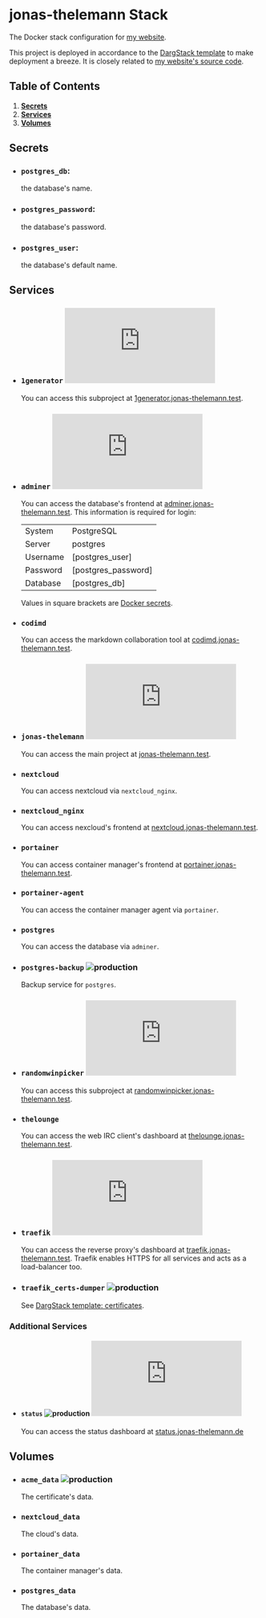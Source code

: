 # jonas-thelemann Stack

The Docker stack configuration for [my website](https://jonas-thelemann.de/).

This project is deployed in accordance to the [DargStack template](https://github.com/Dargmuesli/dargstack-template/) to make deployment a breeze. It is closely related to [my website's source code](https://github.com/dargmuesli/jonas-thelemann/).

## Table of Contents
1. **[Secrets](#secrets)**
1. **[Services](#services)**
1. **[Volumes](#volumes)**

## Secrets
- ### `postgres_db`:
  the database's name.

- ### `postgres_password`:
  the database's password.

- ### `postgres_user`:
  the database's default name.

## Services
- ### `1generator` [![Website Uptime Monitoring](https://app.statuscake.com/button/index.php?Track=2f0CqL5WTk&Days=1000&Design=6)](https://www.statuscake.com)

  You can access this subproject at [1generator.jonas-thelemann.test](https://1generator.jonas-thelemann.test/).

- ### `adminer` [![Website Uptime Monitoring](https://app.statuscake.com/button/index.php?Track=tlaGVNKSNr&Days=1000&Design=6)](https://www.statuscake.com)

  You can access the database's frontend at [adminer.jonas-thelemann.test](https://adminer.jonas-thelemann.test/).
  This information is required for login:

  |          |                     |
  | -------- | ------------------- |
  | System   | PostgreSQL          |
  | Server   | postgres            |
  | Username | [postgres_user]     |
  | Password | [postgres_password] |
  | Database | [postgres_db]       |

  Values in square brackets are [Docker secrets](https://docs.docker.com/engine/swarm/secrets/).

- ### `codimd`

  You can access the markdown collaboration tool at [codimd.jonas-thelemann.test](https://codimd.jonas-thelemann.test/).

- ### `jonas-thelemann` [![Website Uptime Monitoring](https://app.statuscake.com/button/index.php?Track=BkiZnQ1xpj&Days=1000&Design=6)](https://www.statuscake.com)

  You can access the main project at [jonas-thelemann.test](https://jonas-thelemann.test/).

- ### `nextcloud`

  You can access nextcloud via `nextcloud_nginx`.

- ### `nextcloud_nginx`

  You can access nexcloud's frontend at [nextcloud.jonas-thelemann.test](https://nextcloud.jonas-thelemann.test/).

- ### `portainer`

  You can access container manager's frontend at [portainer.jonas-thelemann.test](https://portainer.jonas-thelemann.test/).

- ### `portainer-agent`

  You can access the container manager agent via `portainer`.

- ### `postgres`

  You can access the database via `adminer`.

- ### `postgres-backup` ![production](https://img.shields.io/badge/-production-informational.svg?style=flat-square)

  Backup service for `postgres`.

- ### `randomwinpicker` [![Website Uptime Monitoring](https://app.statuscake.com/button/index.php?Track=VRBItScv8j&Days=1000&Design=6)](https://www.statuscake.com)

  You can access this subproject at [randomwinpicker.jonas-thelemann.test](https://randomwinpicker.jonas-thelemann.test/).

- ### `thelounge`

  You can access the web IRC client's dashboard at [thelounge.jonas-thelemann.test](https://traefik.jonas-thelemann.test/).

- ### `traefik` [![Website Uptime Monitoring](https://app.statuscake.com/button/index.php?Track=mbRFzFJJ0l&Days=1000&Design=6)](https://www.statuscake.com)

  You can access the reverse proxy's dashboard at [traefik.jonas-thelemann.test](https://traefik.jonas-thelemann.test/).
  Traefik enables HTTPS for all services and acts as a load-balancer too.

- ### `traefik_certs-dumper` ![production](https://img.shields.io/badge/-production-informational.svg?style=flat-square)

  See [DargStack template: certificates](https://github.com/Dargmuesli/dargstack-template/#certificates).

### Additional Services
- #### `status` ![production](https://img.shields.io/badge/-production-informational.svg?style=flat-square) [![Website Uptime Monitoring](https://app.statuscake.com/button/index.php?Track=9CFPA32m2n&Days=1000&Design=6)](https://www.statuscake.com)

  You can access the status dashboard at [status.jonas-thelemann.de](https://status.jonas-thelemann.de/)

## Volumes

- ### `acme_data` ![production](https://img.shields.io/badge/-production-informational.svg?style=flat-square)
  The certificate's data.

- ### `nextcloud_data`
  The cloud's data.

- ### `portainer_data`
  The container manager's data.

- ### `postgres_data`
  The database's data.
